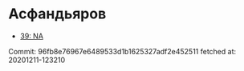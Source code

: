 # Асфандьяров
- [39: NA](39.md)

Commit: 96fb8e76967e6489533d1b1625327adf2e452511
 fetched at: 20201211-123210
